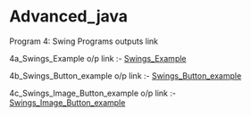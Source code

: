 # Advanced_java

 Program 4: Swing Programs outputs link 

4a_Swings_Example o/p link :- 
<a href="https://github.com/ravi1718/Advanced-java-programs/blob/main/lab4_Swings/4a_swingexample.jpg">Swings_Example</a>
<br/>

4b_Swings_Button_example o/p link :- 
<a href="https://github.com/ravi1718/Advanced-java-programs/blob/main/lab4_Swings/4b_buttonexample.jpg">Swings_Button_example</a>
<br/>

4c_Swings_Image_Button_example o/p link :- 
<a href="https://github.com/ravi1718/Advanced-java-programs/blob/main/lab4_Swings/4c_imagebutton.jpg">Swings_Image_Button_example</a>

<br/>









